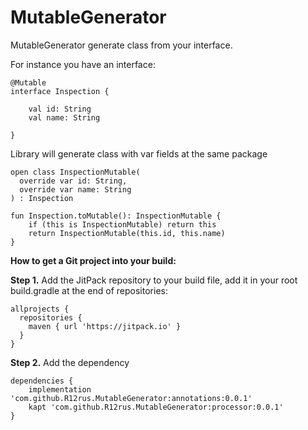 # MutableGenerator

MutableGenerator generate class from your interface.

For instance you have an interface:
```
@Mutable
interface Inspection {

    val id: String
    val name: String

}
```

Library will generate class with var fields at the same package
```
open class InspectionMutable(
  override var id: String,
  override var name: String
) : Inspection

fun Inspection.toMutable(): InspectionMutable {
    if (this is InspectionMutable) return this
    return InspectionMutable(this.id, this.name)
}
```

**How to get a Git project into your build:**

**Step 1.** Add the JitPack repository to your build file, add it in your root build.gradle at the end of repositories:
```
allprojects {
  repositories {
    maven { url 'https://jitpack.io' }
  }
}
```  
**Step 2.** Add the dependency
```
dependencies {
    implementation 'com.github.R12rus.MutableGenerator:annotations:0.0.1'
    kapt 'com.github.R12rus.MutableGenerator:processor:0.0.1'
}
```
